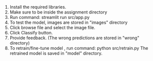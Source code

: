 1. Install the required libraries. 
2. Make sure to be inside the assignment directory
3. Run command: streamlit run src/app.py
4. To test the model, images are stored in "images" directory
5. Click browse file and select the image file.
6. Click Classify button.
7. Provide feedback. (The wrong predictions are stored in "wrong" directory)
8. To retrain/fine-tune model , run command: python src/retrain.py
        The retrained model is saved in "model" directory.
